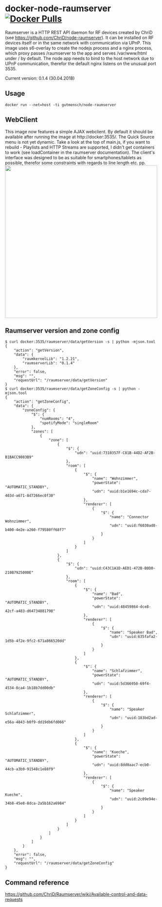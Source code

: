 # docker-node-raumserver [![Docker Pulls](https://img.shields.io/docker/pulls/gutmensch/node-raumserver.svg)](https://registry.hub.docker.com/u/gutmensch/node-raumserver/)

Raumserver is a HTTP REST API daemon for RF devices created by ChriD (see https://github.com/ChriD/node-raumserver). It can be installed on RF devices itself or in the same network with communication via UPnP. This image uses s6-overlay to create the nodejs process and a nginx process, which proxy passes /raumserver to the app and serves /var/www/html under / by default. The node app needs to bind to the host network due to UPnP communication, therefor the default nginx listens on the unusual port 3535.

Current version: 0.1.4 (30.04.2018)

## Usage
```
docker run --net=host -ti gutmensch/node-raumserver
```

## WebClient
This image now features a simple AJAX webclient. By default it should be available after running the image at http://docker:3535/. The Quick Source menu is not yet dynamic. Take a look at the top of main.js, if you want to rebuild - Playlists and HTTP Streams are supported, I didn't get containers to work (see loadContainer in the raumserver documentation). The client's interface was designed to be as suitable for smartphones/tablets as possible, therefor some constraints with regards to line length etc. pp.<br />
<img src="https://github.com/gutmensch/docker-node-raumserver/raw/master/images/screenshot.png" width="500" />

## Raumserver version and zone config
```
$ curl docker:3535/raumserver/data/getVersion -s | python -mjson.tool
{
    "action": "getVersion",
    "data": {
        "raumkernelLib": "1.2.21",
        "raumserverLib": "0.1.4"
    },
    "error": false,
    "msg": "",
    "requestUrl": "/raumserver/data/getVersion"
}
$ curl docker:3535/raumserver/data/getZoneConfig -s | python -mjson.tool
{
    "action": "getZoneConfig",
    "data": {
        "zoneConfig": {
            "$": {
                "numRooms": "4",
                "spotifyMode": "singleRoom"
            },
            "zones": [
                {
                    "zone": [
                        {
                            "$": {
                                "udn": "uuid:7310357F-C81B-44D2-AF2B-B1BACC9803B9"
                            },
                            "room": [
                                {
                                    "$": {
                                        "name": "Wohnzimmer",
                                        "powerState": "AUTOMATIC_STANDBY",
                                        "udn": "uuid:b1e1694c-cda7-403d-a671-8d7266ec0f30"
                                    },
                                    "renderer": [
                                        {
                                            "$": {
                                                "name": "Connector Wohnzimmer",
                                                "udn": "uuid:f6030ad8-b400-4e2e-a260-f79580ff68f7"
                                            }
                                        }
                                    ]
                                }
                            ]
                        },
                        {
                            "$": {
                                "udn": "uuid:C43C1A1D-AED1-472B-B0D0-210B7925000E"
                            },
                            "room": [
                                {
                                    "$": {
                                        "name": "Bad",
                                        "powerState": "AUTOMATIC_STANDBY",
                                        "udn": "uuid:48459864-dce8-42cf-a483-d64734881798"
                                    },
                                    "renderer": [
                                        {
                                            "$": {
                                                "name": "Speaker Bad",
                                                "udn": "uuid:635fafa2-1d5b-4f2e-9fc2-671a866520dd"
                                            }
                                        }
                                    ]
                                },
                                {
                                    "$": {
                                        "name": "Schlafzimmer",
                                        "powerState": "AUTOMATIC_STANDBY",
                                        "udn": "uuid:5d366950-69f4-4534-8ca4-1b18b7dd00db"
                                    },
                                    "renderer": [
                                        {
                                            "$": {
                                                "name": "Speaker Schlafzimmer",
                                                "udn": "uuid:183bd2ad-e56a-4843-b0f9-dd19db6fd066"
                                            }
                                        }
                                    ]
                                },
                                {
                                    "$": {
                                        "name": "Kueche",
                                        "powerState": "AUTOMATIC_STANDBY",
                                        "udn": "uuid:8dd0aac7-ecb0-44cb-a3b9-91548c1e88f9"
                                    },
                                    "renderer": [
                                        {
                                            "$": {
                                                "name": "Speaker Kueche",
                                                "udn": "uuid:2c09e94e-34b8-45e0-8dca-2a5b162a6984"
                                            }
                                        }
                                    ]
                                }
                            ]
                        }
                    ]
                }
            ]
        }
    },
    "error": false,
    "msg": "",
    "requestUrl": "/raumserver/data/getZoneConfig"
}
```

## Command reference
https://github.com/ChriD/Raumserver/wiki/Available-control-and-data-requests
